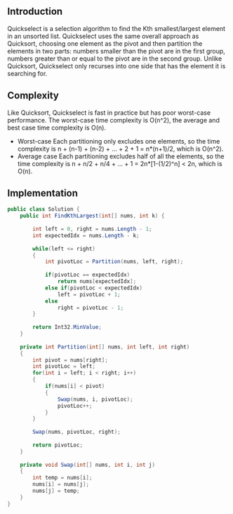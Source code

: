 ## Introduction
Quickselect is a selection algorithm to find the Kth smallest/largest element in an unsorted list. Quickselect uses the same overall approach as Quicksort, choosing one element as the pivot and then partition the elements in two parts: numbers smaller than the pivot are in the first group, numbers greater than or equal to the pivot are in the second group. Unlike Quicksort, Quickselect only recurses into one side that has the element it is searching for. 

## Complexity
Like Quicksort, Quickselect is fast in practice but has poor worst-case performance. The worst-case time complexity is O(n^2), the average and best case time complexity is O(n).

* Worst-case
Each partitioning only excludes one elements, so the time complexity is n + (n-1) + (n-2) + ... + 2 + 1 = n*(n+1)/2, which is O(n^2).
* Average case
Each partitioning excludes half of all the elements, so the time complexity is n + n/2 + n/4 + ... + 1 = 2n*[1-(1/2)^n] < 2n, which is O(n).

## Implementation
```C#
public class Solution {
    public int FindKthLargest(int[] nums, int k) {
        
        int left = 0, right = nums.Length - 1;
        int expectedIdx = nums.Length - k;
        
        while(left <= right)
        {
            int pivotLoc = Partition(nums, left, right);
            
            if(pivotLoc == expectedIdx)
                return nums[expectedIdx];
            else if(pivotLoc < expectedIdx)
                left = pivotLoc + 1;
            else
                right = pivotLoc - 1;
        }
        
        return Int32.MinValue;
    }
    
    private int Partition(int[] nums, int left, int right)
    {
        int pivot = nums[right];
        int pivotLoc = left;
        for(int i = left; i < right; i++)
        {
            if(nums[i] < pivot)
            {
                Swap(nums, i, pivotLoc);
                pivotLoc++;
            }
        }
        
        Swap(nums, pivotLoc, right);
        
        return pivotLoc;
    }
    
    private void Swap(int[] nums, int i, int j)
    {
        int temp = nums[i];
        nums[i] = nums[j];
        nums[j] = temp;
    }
}
```
